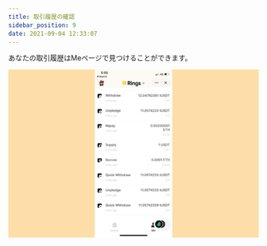 ```yaml
---
title: 取引履歴の確認
sidebar_position: 9
date: 2021-09-04 12:33:07
---
```


あなたの取引履歴はMeページで見つけることができます。

![](../assets/history.jpg)